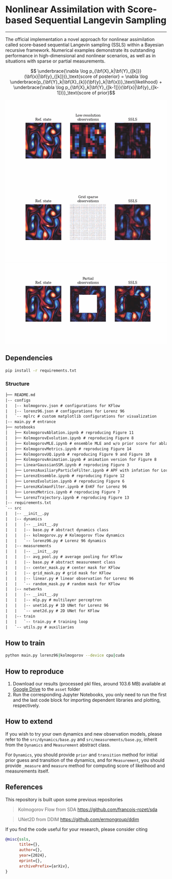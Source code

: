 # Nonlinear Assimilation with Score-based Sequential Langevin Sampling

------
The official implementation a novel approach for nonlinear assimilation called score-based sequential Langevin sampling (SSLS) within a Bayesian recursive framework.
Numerical examples demonstrate its outstanding performance in high-dimensional and nonlinear scenarios, as well as in situations with sparse or partial measurements.
```math
 \underbrace{\nabla \log p_{\bf{X}_k|\bf{Y}_{[k]}} (\bf{x}|\bf{y}_{[k]})}_\text{score of posterior} = \nabla \log \underbrace{p_{\bf{Y}_k|\bf{X}_{k}}(\bf{y}_k|\bf{x})}_\text{likelihood} + \underbrace{\nabla \log p_{\bf{X}_k|\bf{Y}_{[k-1]}}(\bf{x}|\bf{y}_{[k-1]})}_\text{score of prior}
```

<!-- ![KFlow Evolution](asset/Kolmogorov_evolution.png) -->
![Kolmogorov Flow AvgPool](asset/AvgPool.gif)
![Kolmogorov Flow GridMask](asset/GridMask.gif)
![Kolmogorov Flow CenterMask](asset/CenterMask.gif)

## Dependencies
```bash
pip install -r requirements.txt
```

### Structure
```txt
├── README.md
|-- configs
|   |-- kolmogorov.json # configurations for KFlow
|   |-- lorenz96.json # configurations for Lorenz 96
|   `-- mplrc # custom matplotlib configurations for visualization
|-- main.py # entrance
├── notebooks
│   ├── KolmogorovAblation.ipynb # reproducing Figure 11
│   ├── KolmogorovEvolution.ipynb # reproducing Figure 8
│   ├── KolmogorovMLE.ipynb # ensemble MLE and w/o prior score for ablation studies
│   ├── KolmogorovMetrics.ipynb # reproducing Figure 14
│   ├── KolmogorovUQ.ipynb # reproducing Figure 9 and Figure 10
│   ├── KolmogorovAnimation.ipynb # animation version for Figure 8
│   ├── LinearGaussianSSM.ipynb # reproducing Figure 3
│   ├── LorenzAuxiliaryParticleFilter.ipynb # APF with infation for Lorenz 96
│   ├── LorenzEnsemble.ipynb # reproducing Figure 12
│   ├── LorenzEvolution.ipynb # reproducing Figure 6
│   ├── LorenzKalmanFilter.ipynb # EnKF for Lorenz 96
│   ├── LorenzMetrics.ipynb # reproducing Figure 7
│   └── LorenzTrajectory.ipynb # reproducing Figure 13
|-- requirements.txt 
`-- src
|   |-- __init__.py
|   |-- dynamics
|   |   |-- __init__.py
|   |   |-- base.py # abstract dynamics class 
|   |   |-- kolmogorov.py # Kolmogorov flow dynamics
|   |   `-- lorenz96.py # Lorenz 96 dynamics
|   |-- measurements
|   |   |-- __init__.py
|   |   |-- avg_pool.py # average pooling for KFlow
|   |   |-- base.py # abstract measurement class
|   |   |-- center_mask.py # center mask for KFlow
|   |   |-- grid_mask.py # grid mask for KFlow
|   |   |-- linear.py # linear observation for Lorenz 96
|   |   `-- random_mask.py # random mask for KFlow
|   |-- networks
|   |   |-- __init__.py
|   |   |-- mlp.py # multilayer perceptron
|   |   |-- unet1d.py # 1D UNet for Lorenz 96
|   |   `-- unet2d.py # 2D UNet for KFlow
|   |-- train
|   |   `-- train.py # training loop
|   `-- utils.py # auxiliaries
```

## How to train
```bash
python main.py lorenz96|kolmogorov --device cpu|cuda
```

## How to reproduce
1. Download our results (processed pkl files, around 103.6 MB) available at [Google Drive](https://drive.google.com/drive/folders/14ZlxS7k-gKi9YCqbiP2Wth2qI_381Go7?usp=sharing) to the `asset` folder
2. Run the corresponding Jupyter Notebooks, you only need to run the first and the last code block for importing dependent libraries and plotting, respectively.

## How to extend
If you wish to try your own dynamics and new observation models, please refer to the `src/dynamics/base.py` and `src/measurements/base.py`, inherit from the `Dynamics` and `Measurement` abstract class.

For `Dynamics`, you should provide `prior` and `transition` method for initial prior guess and transition of the dynamics, and for `Measurement`, you should provide `_measure` and `measure` method for computing score of likelihood and measurements itself.


## References
This repository is built upon some previous repositories

> Kolmogorov Flow from SDA https://github.com/francois-rozet/sda

> UNet2D from DDIM https://github.com/ermongroup/ddim

If you find the code useful for your research, please consider citing

```bib
@misc{ssls,
      title={}, 
      author={},
      year={2024},
      eprint={},
      archivePrefix={arXiv},
}
```